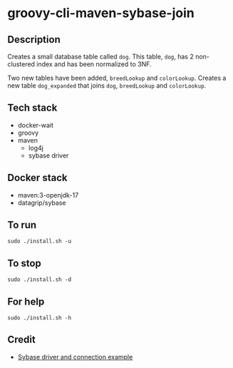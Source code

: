 # groovy-cli-maven-sybase-join

## Description
Creates a small database table
called `dog`. This table, `dog`, has 2 non-clustered
index and has been normalized to 3NF.

Two new tables have been added, `breedLookup` and `colorLookup`.
Creates a new table `dog_expanded` that joins
`dog`, `breedLookup` and `colorLookup`.

## Tech stack
- docker-wait
- groovy
- maven
  - log4j
  - sybase driver

## Docker stack
- maven:3-openjdk-17
- datagrip/sybase

## To run
`sudo ./install.sh -u`

## To stop
`sudo ./install.sh -d`

## For help
`sudo ./install.sh -h`

## Credit
- [Sybase driver and connection example](https://razorsql.com/docs/help_sybase.html)

